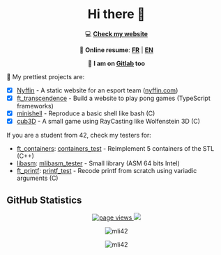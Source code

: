 <div align="center">
<h1 align="center" dir="auto">Hi there 👋</h1>

💻 [**Check my website**](https://mli42.github.io/)

📄 **Online resume**: [**FR**](https://mli42.github.io/MarcLi-CV.pdf) | [**EN**](https://mli42.github.io/MarcLi-Resume.pdf)

&#129418; **I am on [Gitlab](https://gitlab.com/mli42) too**

</div>

🔭 My prettiest projects are:
  - [x] [Nyffin](https://gitlab.com/mli42/nyffin) - A static website for an esport team ([nyffin.com](https://www.nyffin.com/))
  - [x] [ft_transcendence](https://github.com/mli42/ft_transcendence) - Build a website to play pong games (TypeScript frameworks)
  - [x] [minishell](https://github.com/mli42/at42minishell) - Reproduce a basic shell like bash (C)
  - [x] [cub3D](https://github.com/mli42/at42cub3D) - A small game using RayCasting like Wolfenstein 3D (C)

If you are a student from 42, check my testers for:
  - [ft_containers](https://github.com/mli42/at42ft_containers): [containers_test](https://github.com/mli42/containers_test) - Reimplement 5 containers of the STL (C++)
  - [libasm](https://github.com/mli42/at42libasm): [mlibasm_tester](https://github.com/mli42/mlibasm_tester) - Small library (ASM 64 bits Intel) 
  - [ft_printf](https://github.com/mli42/at42printf): [printf_test](https://github.com/mli42/printf_test) - Recode printf from scratch using variadic arguments (C)

## GitHub Statistics

<p align="center">
   <a href="https://github.com/mli42/mli42">
      <img src="https://komarev.com/ghpvc/?username=mli42&style=flat-square" alt="page views" />
   </a>
   <a href="https://github.com/mli42?tab=followers">
      <img src="https://img.shields.io/github/followers/mli42?color=green&logo=github&style=flat-square" />
   </a>
</p>

<p align="center">
   <img src="https://github-readme-stats.vercel.app/api?username=mli42&show_icons=true&count_private=true&theme=dark" alt="mli42" />
</p>

<p align="center">
   <img src="https://github-readme-stats-olive-nine.vercel.app/api/top-langs/?username=mli42&layout=compact&theme=dark" alt="mli42" />
</p>
